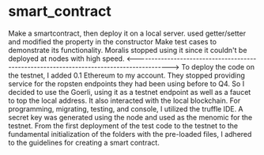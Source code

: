 # smart_contract
Make a smartcontract, then deploy it on a local server.
used getter/setter and modified the property in the constructor
Make test cases to demonstrate its functionality.
Moralis stopped using it since it couldn't be deployed at nodes with high speed.
<----------------------------------------------------------------------------------------->
To deploy the code on the testnet, I added 0.1 Ethereum to my account. They stopped providing service for the ropsten endpoints they had been using before to Q4.
So I decided to use the Goerli, using it as a testnet endpoint as well as a faucet to top the local address. It also interacted with the local blockchain.
For programming, migrating, testing, and console, I utilized the truffle IDE. A secret key was generated using the node and used as the menomic for the testnet.
From the first deployment of the test code to the testnet to the fundamental initialization of the folders with the pre-loaded files, I adhered to the guidelines for creating a smart contract.
